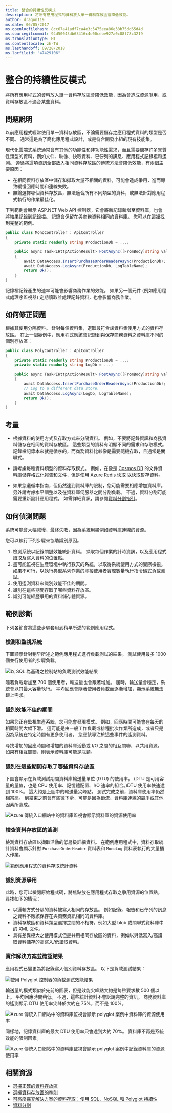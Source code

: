 ```yaml
---
title: 整合的持續性反模式
description: 將所有應用程式的資料放入單一資料存放區會降低效能。
author: dragon119
ms.date: 06/05/2017
ms.openlocfilehash: 8cc67a41adf7ca4e3c5475eea86e38b75dd65d4d
ms.sourcegitcommit: 94d50043db63416c4d00cebe927a0c88f78c3219
ms.translationtype: HT
ms.contentlocale: zh-TW
ms.lasthandoff: 09/28/2018
ms.locfileid: "47429106"
---
```

# <a name="monolithic-persistence-antipattern"></a>整合的持續性反模式

將所有應用程式的資料放入單一資料存放區會降低效能，因為會造成資源爭用，或資料存放區不適合某些資料。

## <a name="problem-description"></a>問題說明

以前應用程式經常使用單一資料存放區，不論需要儲存之應用程式資料的類型是否不同。 通常這是為了簡化應用程式設計，或是符合開發小組的現有技能集。 

現代化雲端式系統通常會有其他的功能性和非功能性需求，而且需要儲存許多異質性類型的資料，例如文件、映像、快取資料、已佇列的訊息、應用程式記錄檔和遙測。 遵循將這項資訊全部放入相同資料存放區的傳統方法會降低效能，有兩個主要原因：

- 在相同資料存放區中儲存和擷取大量不相關的資料，可能會造成爭用，進而導致緩慢回應時間和連線失敗。
- 無論選擇哪個資料存放區，無法適合所有不同類型的資料，或無法針對應用程式執行的作業最佳化。 

下列範例會顯示 ASP.NET Web API 控制器，它會將新記錄新增至資料庫，也會將結果記錄到記錄檔。 記錄會保留在與商務資料相同的資料庫。 您可以在[這裡][sample-app]找到完整的範例。

```csharp
public class MonoController : ApiController
{
    private static readonly string ProductionDb = ...;

    public async Task<IHttpActionResult> PostAsync([FromBody]string value)
    {
        await DataAccess.InsertPurchaseOrderHeaderAsync(ProductionDb);
        await DataAccess.LogAsync(ProductionDb, LogTableName);
        return Ok();
    }
}
```

記錄檔記錄產生的速率可能會影響商務作業的效能。 如果另一個元件 (例如應用程式處理序監視器) 定期讀取並處理記錄資料，也會影響商務作業。

## <a name="how-to-fix-the-problem"></a>如何修正問題

根據其使用分隔資料。 針對每個資料集，選取最符合該資料集使用方式的資料存放區。 在上一個範例中，應用程式應該會記錄到與保存商務資料之資料庫不同的個別存放區： 

```csharp
public class PolyController : ApiController
{
    private static readonly string ProductionDb = ...;
    private static readonly string LogDb = ...;

    public async Task<IHttpActionResult> PostAsync([FromBody]string value)
    {
        await DataAccess.InsertPurchaseOrderHeaderAsync(ProductionDb);
        // Log to a different data store.
        await DataAccess.LogAsync(LogDb, LogTableName);
        return Ok();
    }
}
```

## <a name="considerations"></a>考量

- 根據資料的使用方式及存取方式來分隔資料。 例如，不要將記錄資訊和商務資料儲存在相同的資料存放區。 這些類型的資料有明顯不同的需求和存取模式。 記錄檔記錄本來就是循序的，而商務資料比較像是需要隨機存取，且通常是關聯式。

- 請考慮每種資料類型的資料存取模式。 例如，在像是 [Cosmos DB][CosmosDB] 的文件資料庫儲存格式化報告和文件，但是使用 [Azure Redis 快取][Azure-cache] 以快取暫存資料。

- 如果您遵循本指南，但仍然達到資料庫的限制，您可能需要相應增加資料庫。 另外請考慮水平調整以及在資料庫伺服器之間分割負載。 不過，資料分割可能需要重新設計應用程式。 如需詳細資訊，請參閱[資料分割指引][DataPartitioningGuidance]。

## <a name="how-to-detect-the-problem"></a>如何偵測問題

系統可能會大幅減慢，最終失敗，因為系統用盡例如資料庫連線的資源。

您可以執行下列步驟來協助識別原因。

1. 檢測系統以記錄關鍵效能統計資料。 擷取每個作業的計時資訊，以及應用程式讀取及寫入資料的位置點。
1. 盡可能監視在生產環境中執行數天的系統，以取得系統使用方式的實際檢視。 如果不可行，以執行典型系列作業的虛擬使用者實際數量執行指令碼式負載測試。
2. 使用遙測資料來識別效能不佳的期間。
3. 識別在這些期間存取了哪些資料存放區。
4. 識別可能經歷爭用的資料儲存體資源。

## <a name="example-diagnosis"></a>範例診斷

下列各節會將這些步驟套用到稍早所述的範例應用程式。

### <a name="instrument-and-monitor-the-system"></a>檢測和監視系統

下圖顯示針對稍早所述之範例應用程式進行負載測試的結果。 測試使用最多 1000 個並行使用者的步驟負載。

![以 SQL 為基礎之控制站的負載測試效能結果][MonolithicScenarioLoadTest]

隨著負載增加至 700 個使用者，輸送量也會跟著增加。 屆時，輸送量會穩定，系統會以其最大容量執行。 平均回應會隨著使用者負載而逐漸增加，顯示系統無法跟上需求。

### <a name="identify-periods-of-poor-performance"></a>識別效能不佳的期間

如果您正在監視生產系統，您可能會發現模式。 例如，回應時間可能會在每天的相同時間大幅下滑。 這可能是由一般工作負載或排程批次作業所造成，或者只是因為系統在特定時間有更多使用者。 您應該專注於這些事件的遙測資料。

尋找增加的回應時間和增加的資料庫活動或 I/O 之間的相互關聯，以共用資源。 如果有相互關聯，則表示資料庫可能是瓶頸。

### <a name="identify-which-data-stores-are-accessed-during-those-periods"></a>識別在這些期間存取了哪些資料存放區

下圖會顯示在負載測試期間資料庫輸送量單位 (DTU) 的使用率。 (DTU 是可用容量的量值，也是 CPU 使用率、記憶體配置、I/O 速率的組合。)DTU 使用率快速達到 100%。 這大約是上圖中的輸送量尖峰點。 測試完成之前，資料庫使用率仍然相當高。 到結束之前會有些微下滑，可能是因為節流、資料庫連線的競爭或其他因素所造成。

![Azure 傳統入口網站中的資料庫監視會顯示資料庫的資源使用率][MonolithicDatabaseUtilization]

### <a name="examine-the-telemetry-for-the-data-stores"></a>檢查資料存放區的遙測

檢測資料存放區以擷取活動的低層級詳細資料。 在範例應用程式中，資料存取統計資料會顯示針對 `PurchaseOrderHeader` 資料表和 `MonoLog` 資料表執行的大量插入作業。 

![範例應用程式的資料存取統計資料][MonolithicDataAccessStats]

### <a name="identify-resource-contention"></a>識別資源爭用

此時，您可以檢閱原始程式碼，將焦點放在應用程式存取之爭用資源的位置點。 尋找如下的情況：

- 以邏輯方式分隔的資料被寫入相同的存放區。 例如記錄、報告和已佇列的訊息之資料不應該保存在與商務資訊相同的資料庫。
- 資料存放區和資料類型選擇之間的不相符，例如大型 blob 或關聯式資料庫中的 XML 文件。
- 具有差異極大之使用模式但是共用相同存放區的資料，例如以與低寫入/高讀取資料儲存的高寫入/低讀取資料。

### <a name="implement-the-solution-and-verify-the-result"></a>實作解決方案並確認結果

應用程式已變更為將記錄寫入個別資料存放區。 以下是負載測試結果：

![使用 Polyglot 控制器的負載測試效能結果][PolyglotScenarioLoadTest]

輸送量的模式類似於先前的圖表，但是效能尖峰點大約是每秒要求數 500 個以上。 平均回應時間稍低。 不過，這些統計資料不會訴說完整的資訊。 商務資料庫的遙測顯示 DTU 使用率尖峰於大約在 75%，而不是 100%。

![Azure 傳統入口網站中的資料庫監視會顯示 polyglot 案例中資料庫的資源使用率][PolyglotDatabaseUtilization]

同樣地，記錄資料庫的最大 DTU 使用率只會達到大約 70%。 資料庫不再是系統效能的限制因素。

![Azure 傳統入口網站中的資料庫監視會顯示 polyglot 案例中記錄資料庫的資源使用率][LogDatabaseUtilization]


## <a name="related-resources"></a>相關資源

- [選擇正確的資料存放區][data-store-overview]
- [選擇資料存放區的準則][data-store-comparison]
- [可高度擴充解決方案的資料存取：使用 SQL、NoSQL 和 Polyglot 持續性][Data-Access-Guide]
- [資料分割][DataPartitioningGuidance]

[sample-app]: https://github.com/mspnp/performance-optimization/tree/master/MonolithicPersistence
[CosmosDB]: https://azure.microsoft.com/services/cosmos-db/
[Azure-cache]: /azure/redis-cache/
[Data-Access-Guide]: https://msdn.microsoft.com/library/dn271399.aspx
[DataPartitioningGuidance]: ../../best-practices/data-partitioning.md
[data-store-overview]: ../../guide/technology-choices/data-store-overview.md
[data-store-comparison]: ../../guide/technology-choices/data-store-comparison.md

[MonolithicScenarioLoadTest]: _images/MonolithicScenarioLoadTest.jpg
[MonolithicDatabaseUtilization]: _images/MonolithicDatabaseUtilization.jpg
[MonolithicDataAccessStats]: _images/MonolithicDataAccessStats.jpg
[PolyglotScenarioLoadTest]: _images/PolyglotScenarioLoadTest.jpg
[PolyglotDatabaseUtilization]: _images/PolyglotDatabaseUtilization.jpg
[LogDatabaseUtilization]: _images/LogDatabaseUtilization.jpg
